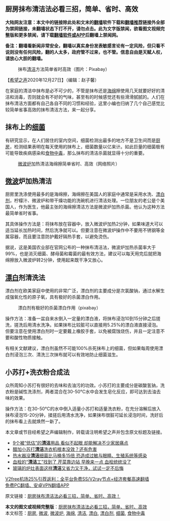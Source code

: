  <h2>厨房抹布清洁法必看三招，简单、省时、高效</h2> <p class="notice"><b>大陆网友注意：本文中的链接除此处和文末的<a href="https://github.com/bannedbook/fanqiang" >翻墙</a>软件下载和<a href="https://github.com/killgcd/justmysocks/blob/master/README.md">翻墙推荐</a>链接外全部为禁网链接，未翻墙状态下打不开，请勿点击。此为文字版禁闻，欲看图文视频完整版和更多禁闻，请下载<a href="https://github.com/bannedbook/fanqiang">翻墙软件或APP</a>后翻墙上禁闻网。</p><p>备注：翻墙看新闻非常安全，翻墙以真实身份发表敏感言论有一定风险，但只看不说则没有任何风险，翻的人太多，政府管不过来，也不管。信息自由是天赋人权，请放心大胆的翻墙。</b></p>  <div class="entry"> <figure><figcaption>抹布<a href="https://www.bannedbook.org/bnews/tag/%E6%B8%85%E6%B4%81/" class="st_tag internal_tag" rel="tag" title="标签 清洁 下的日志">清洁</a>方法简单省时高效（图片：Pixabay）</figcaption></figure> <p>【<span class='wp_keywordlink_affiliate'><a href="https://www.soundofhope.org" title="希望之声" target="_blank">希望之声</a></span>2020年12月27日】（编辑：赵子馨）</p> <p>在家庭的清洁中抹布是必不可少的，不管是抹布还是<a href="https://www.bannedbook.org/bnews/tag/%E6%B5%B7%E7%BB%B5/" class="st_tag internal_tag" rel="tag" title="标签 海绵 下的日志">海绵</a>擦使用几天就要好好的清洁和消毒，否则就会有不好的气味，甚至有的时候感觉还有些滑滑腻腻的。人们在抹布清洁方面都有自己各自不同的习惯和经验，这里小编也归纳了几个自己感觉比较简单省事高效的抹布清洁方法，来一起分享。</p> <h2><strong>抹布上的<a href="https://www.bannedbook.org/bnews/tag/%E7%BB%86%E8%8F%8C/" class="st_tag internal_tag" rel="tag" title="标签 细菌 下的日志">细菌</a></strong></h2> <p>有研究显示，在人们居住的室内空间，细菌检测出最多的地方不是卫生间而是<a href="https://www.bannedbook.org/bnews/tag/%E5%8E%A8%E6%88%BF/" class="st_tag internal_tag" rel="tag" title="标签 厨房 下的日志">厨房</a>，检测结果表明在每天使用的抹布上，细菌数量以亿来计。如此巨量的细菌极有可能导致疾病感染和<a href="https://www.bannedbook.org/bnews/tag/%e9%a3%9f%e7%89%a9%e4%b8%ad%e6%af%92/" class="st_tag internal_tag" rel="tag" title="标签 食物中毒 下的日志">食物中毒</a>，那么抹布的清洁杀菌就显得十分的重要。</p>  <figure><figcaption><a href="https://www.bannedbook.org/bnews/tag/%E5%BE%AE%E6%B3%A2%E7%82%89/" class="st_tag internal_tag" rel="tag" title="标签 微波炉 下的日志">微波炉</a>加热清洁海绵擦简单省时、高效（网络照片）</figcaption></figure> <h2><strong><a href="https://www.bannedbook.org/bnews/tag/%E5%BE%AE%E6%B3%A2/" class="st_tag internal_tag" rel="tag" title="标签 微波 下的日志">微波</a>炉加热清洁</strong></h2> <p>厨房里洗涤使用最多的是海绵擦，海绵擦在美国人的家庭中通常是采用水洗、<a href="https://www.bannedbook.org/bnews/tag/%E6%BC%82%E7%99%BD%E5%89%82/" class="st_tag internal_tag" rel="tag" title="标签 漂白剂 下的日志">漂白剂</a>，柠檬汁、微波炉和带干燥功能的洗碗机进行清洁处理。一位朋友的老公是个美国人，作为医生，他最主张的海绵擦清洁方法是微波炉加热杀菌。他认为这种方法最简单省时省事。</p> <p>其具体操作方法是：将抹布放在容器中，放入微波炉加热2分钟，如果味道大可以适当延长加热时间，然后洗净就可以。但要注意在微波炉操作中不要用不锈钢等金属容器，而且要注意防护戴好隔热手套，以避免烫伤。</p> <p>据说，这是美国农业部在官网公布的一种抹布清洁法，微波炉加热杀菌率大于99%，也是消灭细菌、酵母菌和霉菌的最有效方法，建议可以每天用完后就把海绵擦放入微波炉转2分钟，使用起来既干净又放心。</p>  <h2><strong><a href="https://www.bannedbook.org/bnews/tag/%E6%BC%82%E7%99%BD/" class="st_tag internal_tag" rel="tag" title="标签 漂白 下的日志">漂白</a>剂清洗法 </strong></h2> <p>漂白剂在欧美家庭中使用的非常广泛，漂白剂的主要成分是次氯酸钠，通过水解生成强氧化性的原子氧，具有极好的杀菌漂白作用。</p> <figure><figcaption>漂白剂有极好的杀菌漂白作用（pixabay）</figcaption></figure> <p>操作方法：准备一盆自来水倒入一定量的漂白液，将抹布浸泡10到15分钟之后搓洗，搓洗后用清水洗净。如果抹布比较脏可以直接用5.25%的漂白液直接浸泡。但要注意在使用漂白剂时一定要戴上橡胶手套，以免被腐蚀烧伤，并且一定注意不要和酸性物质接触。</p> <p>有相关文献建议，漂白剂虽然不可能100%杀死抹布上的细菌，但如果每周使用漂白剂浸泡三次、清洗三次抹布就可以有效地防止细菌滋生。</p>  <h2><strong>小苏打+洗衣粉合成法 </strong></h2> <p>众所周知小苏打有很好的去味和去油污的功效。小苏打的主要成分是碳酸氢钠，洗衣粉是碱性洗涤剂，两者混合在30-50℃水中会发生皂化反应，即可达到去油去味的效果。</p> <p>操作方法：在30-50℃的水中倒入适量小苏打和适量洗衣粉，在充分溶解后放入抹布浸泡15-20分钟，揉搓后用清水洗净，如果抹布很脏可延长浸泡时间，洗好后的抹布看上去就焕然一新了。</p> <p>本文章或节目经希望之声编辑制作，转载请注明希望之声并包含原文标题及链接。</p>  <ul class='op-related-articles' title='相关阅读'> <li><a href='https://www.bannedbook.org/bnews/lifebaike/20201227/1455895.html' target='_blank'>9个被“低估”的<b>清洁</b>用品 看似不起眼 却能解决不少家居痛点</a></li> <li><a href='https://www.bannedbook.org/bnews/comments/20201226/1455354.html' target='_blank'>醋加小苏打<b>清洁</b>洗衣机根本没效？还有危害</a></li> <li><a href='https://www.bannedbook.org/bnews/lifebaike/20201212/1446263.html' target='_blank'>热水器没<b>清洁</b>细菌比马桶多15倍 恐造成过敏与眼睛、生殖系统等感染</a></li> <li><a href='https://www.bannedbook.org/bnews/health/20201212/1446178.html' target='_blank'>血栓的“<b>清洁</b>工”找到了 芹菜靠边站 早晚来一点 血栓统统没了</a></li> <li><a href='https://www.bannedbook.org/bnews/comments/20201211/1445529.html' target='_blank'>玻璃的炉灶表面这样<b>清洁</b>又省力又干净，试试一定不后悔</a></li> </ul> <p class="texttj"> <a href="https://www.bannedbook.org/forum23/topic22702.html" target="_blank">V2free机场25%引荐返利：全平台免费SS/V2ray节点+经济套餐高速翻墙</a><br/> <a href="https://github.com/bannedbook/fanqiang/wiki/%E7%A6%81%E9%97%BB%E7%BD%91%E5%AE%89%E5%8D%93%E7%BF%BB%E5%A2%99%E6%96%B0%E9%97%BBAPP" target="_blank">免费PC翻墙、安卓VPN翻墙APP</a></p><p>原文链接：<a class="src_link"  href="https://www.soundofhope.org/post/457774" target="_blank">厨房抹布清洁法必看三招，简单、省时、高效！</a></p><a name='sharetosocial'></a>       <div><b>本文的图文或视频完整版</b>：<a href='https://www.bannedbook.org/bnews/comments/20201228/1456373.html'>厨房抹布清洁法必看三招，简单、省时、高效</a></div>  </div><!--END ENTRY--> <div class="postfooter"> <div>本文标签：<a href="https://www.bannedbook.org/bnews/tag/%E5%8E%A8%E6%88%BF/" rel="tag">厨房</a>, <a href="https://www.bannedbook.org/bnews/tag/%E5%BE%AE%E6%B3%A2/" rel="tag">微波</a>, <a href="https://www.bannedbook.org/bnews/tag/%E5%BE%AE%E6%B3%A2%E7%82%89/" rel="tag">微波炉</a>, <a href="https://www.bannedbook.org/bnews/tag/%E6%B5%B7%E7%BB%B5/" rel="tag">海绵</a>, <a href="https://www.bannedbook.org/bnews/tag/%E6%B8%85%E6%B4%81/" rel="tag">清洁</a>, <a href="https://www.bannedbook.org/bnews/tag/%E6%BC%82%E7%99%BD/" rel="tag">漂白</a>, <a href="https://www.bannedbook.org/bnews/tag/%E6%BC%82%E7%99%BD%E5%89%82/" rel="tag">漂白剂</a>, <a href="https://www.bannedbook.org/bnews/tag/%E7%BB%86%E8%8F%8C/" rel="tag">细菌</a>, <a href="https://www.bannedbook.org/bnews/tag/%e9%a3%9f%e7%89%a9%e4%b8%ad%e6%af%92/" rel="tag">食物中毒</a></div>  </div><!--END POSTFOOTER--> 